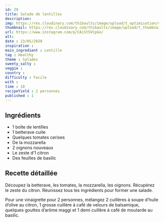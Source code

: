 ```yaml
---
id: 29
title: Salade de lentilles
description: 
img: https://res.cloudinary.com/thibaults/image/upload/t_optimisation/v1600460835/Recipes/20200523_salade_lentilles.jpg
thumbnail: https://res.cloudinary.com/thibaults/image/upload/t_thumbnail_josie/v1600460835/Recipes/20200523_salade_lentilles.jpg
url: https://www.instagram.com/p/CAiSt5VCpGo/
alt: 
date : 23/05/2020
inspiration :
main_ingredient : Lentille
tag : Healthy
theme : Salades
sweety_salty : 
veggie : 
country :
difficulty : Facile
with : 
time : 10
recipeYield : 2 personnes
published : 1
---
```


## Ingrédients
- 1 boîte de lentilles
- 1 betterave cuite
- Quelques tomates cerises
- De la mozzarella
- 2 oignons nouveaux
- Le zeste d’1 citron
- Des feuilles de basilic

## Recette détaillée
Découpez la betterave, les tomates, la mozzarella, les oignons. Récupérez le zeste du citron. Réunissez tous les ingrédients pour former une salade.

Pour une vinaigrette pour 2 personnes, mélangez 2 cuillères à soupe d’huile d’olive au citron, 1 grosse cuillère à café de velours de balsamique, quelques gouttes d’arôme maggi et 1 demi cuillère à café de moutarde au basilic.